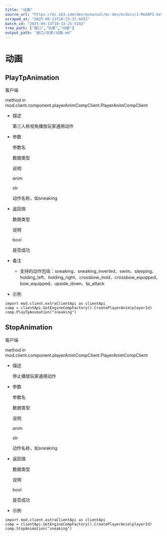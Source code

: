 ```yaml
---
title: "动画"
source_url: "https://mc.163.com/dev/mcmanual/mc-dev/mcdocs/1-ModAPI-beta/%E6%8E%A5%E5%8F%A3/%E7%8E%A9%E5%AE%B6/%E5%8A%A8%E7%94%BB.html?catalog=1"
scraped_at: "2025-09-13T10:33:37.045Z"
batch_id: "2025-09-13T10-33-25-510Z"
tree_path: ["接口","玩家","动画"]
output_path: "接口/玩家/动画.md"
---
```


#  动画

##  PlayTpAnimation

客户端

method in mod.client.component.playerAnimCompClient.PlayerAnimCompClient

*   描述
    
    第三人称视角播放玩家通用动作
    
*   参数
    
    参数名
    
    数据类型
    
    说明
    
    anim
    
    str
    
    动作名称，如sneaking
    
*   返回值
    
    数据类型
    
    说明
    
    bool
    
    是否成功
    
*   备注
    
    *   支持的动作包括：sneaking、sneaking\_inverted、swim、sleeping、holding\_left、holding\_right、crossbow\_hold、crossbow\_equipped、bow\_equipped、upside\_down、tp\_attack
*   示例
    

```
import mod.client.extraClientApi as clientApi
comp = clientApi.GetEngineCompFactory().CreatePlayerAnim(playerId)
comp.PlayTpAnimation("sneaking")

```

##  StopAnimation

客户端

method in mod.client.component.playerAnimCompClient.PlayerAnimCompClient

*   描述
    
    停止播放玩家通用动作
    
*   参数
    
    参数名
    
    数据类型
    
    说明
    
    anim
    
    str
    
    动作名称，如sneaking
    
*   返回值
    
    数据类型
    
    说明
    
    bool
    
    是否成功
    
*   示例
    

```
import mod.client.extraClientApi as clientApi
comp = clientApi.GetEngineCompFactory().CreatePlayerAnim(playerId)
comp.StopAnimation("sneaking")

```